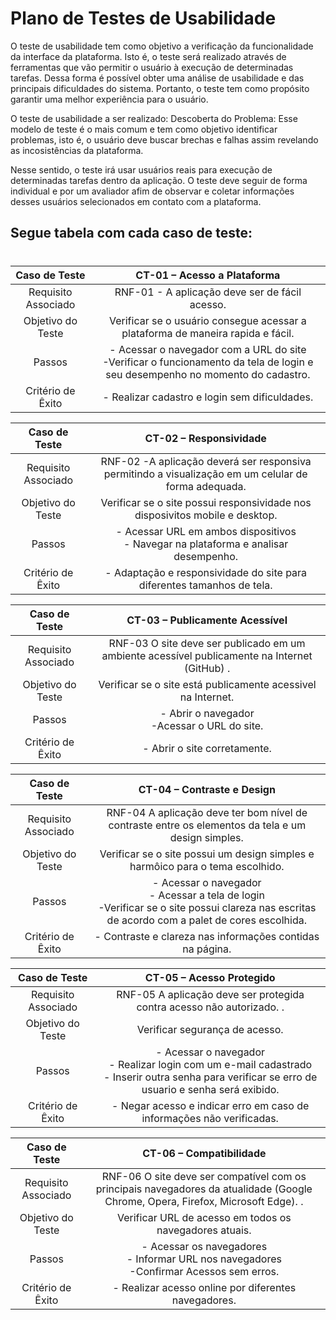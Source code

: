 # Plano de Testes de Usabilidade

O teste de usabilidade tem como objetivo a verificação da funcionalidade da interface da plataforma. Isto é, o teste será realizado através de ferramentas que vão permitir o usuário à execução de determinadas tarefas. Dessa forma é possível obter uma análise de usabilidade e das principais dificuldades do sistema. Portanto, o teste tem como propósito garantir uma melhor experiência para o usuário.

O teste de usabilidade a ser realizado: Descoberta do Problema: Esse modelo de teste é o mais comum e tem como objetivo identificar problemas, isto é, o usuário deve buscar brechas e falhas assim revelando as incosistências da plataforma.

Nesse sentido, o teste irá usar usuários reais para execução de determinadas tarefas dentro da aplicação. O teste deve seguir de forma individual e por um avaliador afim de observar e coletar informações desses usuários selecionados em contato com a plataforma.


## **Segue tabela com cada caso de teste**:
#


 
| **Caso de Teste** 	| **CT-01 – Acesso a Plataforma** 	|
|:---:	|:---:	|
|	Requisito Associado 	| RNF-01 - A aplicação deve ser de fácil acesso. |
| Objetivo do Teste 	| Verificar se o usuário consegue acessar a plataforma de maneira rapida e fácil. |
| Passos 	| - Acessar o navegador com a URL do site <br> -Verificar o funcionamento da tela de login e seu desempenho no momento do cadastro. |
|Critério de Êxito | - Realizar cadastro e login sem dificuldades. |

| **Caso de Teste** 	| **CT-02 – Responsividade**	|
|:---:	|:---:	|
|Requisito Associado | RNF-02	-A aplicação deverá ser responsiva permitindo a visualização em um celular de forma adequada. |
| Objetivo do Teste 	| Verificar se o site possui responsividade nos disposivitos mobile e desktop. |
| Passos 	| - Acessar URL em ambos dispositivos <br> - Navegar na plataforma e analisar desempenho.  |
|Critério de Êxito | - Adaptação e responsividade do site para diferentes tamanhos de tela. |

| **Caso de Teste** 	| **CT-03 – Publicamente Acessível**	|
|:---:	|:---:	|
|Requisito Associado | RNF-03 O site deve ser publicado em um ambiente acessível publicamente na Internet (GitHub) . |
| Objetivo do Teste 	| Verificar se o site está publicamente acessivel na Internet. |
| Passos 	| - Abrir o navegador <br> -Acessar o URL do site. |
|Critério de Êxito | - Abrir o site corretamente.|


| **Caso de Teste** 	| **CT-04 – Contraste e Design**	|
|:---:	|:---:	|
|Requisito Associado | RNF-04 A aplicação deve ter bom nível de contraste entre os elementos da tela e um design simples.  |
| Objetivo do Teste 	| Verificar se o site possui um design simples e harmôico para o tema escolhido.
| Passos 	| - Acessar o navegador <br> - Acessar a tela de login <br> -Verificar se o site possui clareza nas escritas de acordo com a palet de cores escolhida. |
|Critério de Êxito | - Contraste e clareza nas informações contidas na página. |

| **Caso de Teste** 	| **CT-05 – Acesso Protegido** 
|:---:	|:---:	|
|Requisito Associado | RNF-05 A aplicação deve ser protegida contra acesso não autorizado. . |
| Objetivo do Teste 	| Verificar segurança de acesso. |
| Passos 	| - Acessar o navegador <br> - Realizar login com um e-mail cadastrado <br> - Inserir outra senha para verificar se erro de usuario e senha será exibido. |
|Critério de Êxito | - Negar acesso e indicar erro em caso de informações não verificadas. |

| **Caso de Teste** 	| **CT-06 – Compatibilidade**	|
|:---:	|:---:	|
|Requisito Associado | RNF-06 O site deve ser compatível com os principais navegadores da atualidade (Google Chrome, Opera, Firefox, Microsoft Edge). . |
| Objetivo do Teste 	| Verificar URL de acesso em todos os navegadores atuais. |
| Passos 	| - Acessar os navegadores <br> - Informar URL nos navegadores <br> -Confirmar Acessos sem erros. |
|Critério de Êxito | - Realizar acesso online por diferentes navegadores. |


